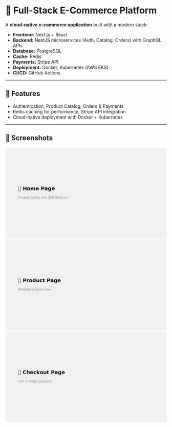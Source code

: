 
# 🛒 Full-Stack E-Commerce Platform

A **cloud-native e-commerce application** built with a modern stack:

- **Frontend:** Next.js + React  
- **Backend:** NestJS microservices (Auth, Catalog, Orders) with GraphQL APIs  
- **Database:** PostgreSQL  
- **Cache:** Redis  
- **Payments:** Stripe API  
- **Deployment:** Docker, Kubernetes (AWS EKS)  
- **CI/CD:** GitHub Actions  

---

## 🚀 Features
- Authentication, Product Catalog, Orders & Payments  
- Redis caching for performance, Stripe API integration  
- Cloud-native deployment with Docker + Kubernetes  

---

## 📸 Screenshots
![Home](screenshots/home.png)  
![Product](screenshots/product.png)  
![Checkout](screenshots/checkout.png)  

